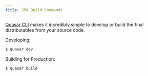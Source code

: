 ```yaml
---
title: SPA Build Commands
---
```

[Quasar CLI](/start/quasar-cli) makes it incredibly simple to develop or build the final distributables from your source code.

Developing:
```bash
$ quasar dev
```

Building for Production:
```bash
$ quasar build
```
